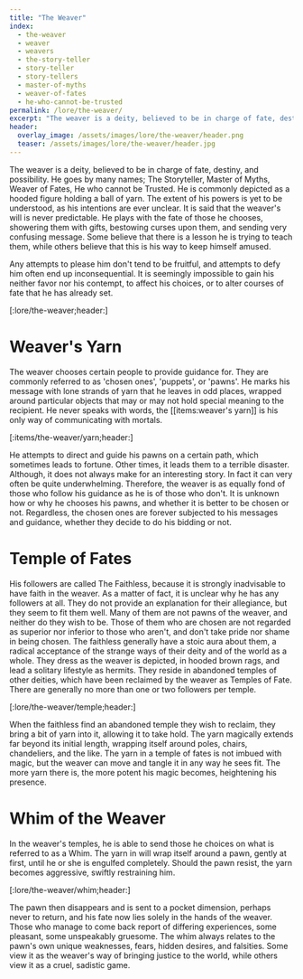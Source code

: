 ```yaml
---
title: "The Weaver"
index:
  - the-weaver
  - weaver
  - weavers
  - the-story-teller
  - story-teller
  - story-tellers
  - master-of-myths
  - weaver-of-fates
  - he-who-cannot-be-trusted
permalink: /lore/the-weaver/
excerpt: "The weaver is a deity, believed to be in charge of fate, destiny, and possibility."
header:
  overlay_image: /assets/images/lore/the-weaver/header.png
  teaser: /assets/images/lore/the-weaver/header.jpg
---
```


The weaver is a deity, believed to be in charge of fate, destiny, and possibility. He goes by many names; The Storyteller, Master of Myths, Weaver of Fates, He who cannot be Trusted. He is commonly depicted as a hooded figure holding a ball of yarn. The extent of his powers is yet to be understood, as his intentions are ever unclear. It is said that the weaver's will is never predictable. He plays with the fate of those he chooses, showering them with gifts, bestowing curses upon them, and sending very confusing message. Some believe that there is a lesson he is trying to teach them, while others believe that this is his way to keep himself amused.

Any attempts to please him don't tend to be fruitful, and attempts to defy him often end up inconsequential. It is seemingly impossible to gain his neither favor nor his contempt, to affect his choices, or to alter courses of fate that he has already set.

[:lore/the-weaver;header:]

# Weaver's Yarn
The weaver chooses certain people to provide guidance for. They are commonly referred to as 'chosen ones', 'puppets', or 'pawns'. He marks his message with lone strands of yarn that he leaves in odd places, wrapped around particular objects that may or may not hold special meaning to the recipient. He never speaks with words, the [[items:weaver's yarn]] is his only way of communicating with mortals.

[:items/the-weaver/yarn;header:]

He attempts to direct and guide his pawns on a certain path, which sometimes leads to fortune. Other times, it leads them to a terrible disaster. Although, it does not always make for an interesting story. In fact it can very often be quite underwhelming. Therefore, the weaver is as equally fond of those who follow his guidance as he is of those who don't. It is unknown how or why he chooses his pawns, and whether it is better to be chosen or not. Regardless, the chosen ones are forever subjected to his messages and guidance, whether they decide to do his bidding or not.

# Temple of Fates
His followers are called The Faithless, because it is strongly inadvisable to have faith in the weaver. As a matter of fact, it is unclear why he has any followers at all. They do not provide an explanation for their allegiance, but they seem to fit them well. Many of them are not pawns of the weaver, and neither do they wish to be. Those of them who are chosen are not regarded as superior nor inferior to those who aren't, and don't take pride nor shame in being chosen. The faithless generally have a stoic aura about them, a radical acceptance of the strange ways of their deity and of the world as a whole. They dress as the weaver is depicted, in hooded brown rags, and lead a solitary lifestyle as hermits. They reside in abandoned temples of other deities, which have been reclaimed by the weaver as Temples of Fate. There are generally no more than one or two followers per temple.

[:lore/the-weaver/temple;header:]

When the faithless find an abandoned temple they wish to reclaim, they bring a bit of yarn into it, allowing it to take hold. The yarn magically extends far beyond its initial length, wrapping itself around poles, chairs, chandeliers, and the like. The yarn in a temple of fates is not imbued with magic, but the weaver can move and tangle it in any way he sees fit. The more yarn there is, the more potent his magic becomes, heightening his presence.

# Whim of the Weaver

In the weaver's temples, he is able to send those he choices on what is referred to as a Whim. The yarn in will wrap itself around a pawn, gently at first, until he or she is engulfed completely. Should the pawn resist, the yarn becomes aggressive, swiftly restraining him.

[:lore/the-weaver/whim;header:]

The pawn then disappears and is sent to a pocket dimension, perhaps never to return, and his fate now lies solely in the hands of the weaver. Those who manage to come back report of differing experiences, some pleasant, some unspeakably gruesome. The whim always relates to the pawn's own unique weaknesses, fears, hidden desires, and falsities. Some view it as the weaver's way of bringing justice to the world, while others view it as a cruel, sadistic game.
